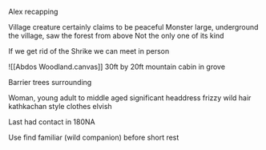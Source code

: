 Alex recapping



Village creature certainly claims to be peaceful
Monster large, underground the village, saw the forest from above
Not the only one of its kind

If we get rid of the Shrike we can meet in person

![[Abdos Woodland.canvas]]
30ft by 20ft mountain cabin in grove

Barrier trees surrounding

Woman, young adult to middle aged
significant headdress
frizzy wild hair
kathkachan style clothes
elvish

Last had contact in 180NA

Use find familiar (wild companion) before short rest

